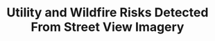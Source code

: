 ---
name: Phi Nguyen
email: With questions for industry mentors, email Suraj
photo: assets/images/phi-nguyen.jpeg
website: https://www.linkedin.com/in/pdashk
domain: B08
title: Utility and Wildfire Risks Detected From Street View Imagery
bio: "Dr. Phi Nguyen is a senior data scientist at San Diego Gas & Electric, where he leads the Data Science Center of Excellence. Dr. Nguyen graduated from UCSD with a Ph. D. in materials science and engineering, where he developed nanomaterials for clean energy applications. He has worked for several years as a consultant in the energy sector, where his focus was on using data to support policies that promote clean energy and energy efficiency. Dr. Nguyen joined SDG&E to focus on developing models to mitigate wildfire risk in California and has since expanded his work to other areas that benefit San Diego communities."
description: "San Diego Gas & Electric leverages many different public and private data sources to make critical decisions that impact our communities. We would like to explore Google Street View as a publicly available source of data to help us identify risks that can be observed from the perspective of San Diego citizens. The project goals are to quantify the ability to observe damaged assets or fire from commonly traveled paths, determine whether there are clear compliance infractions that can be seen from the citizen's perspective, and identify other utility-related hazards that can be seen from this public data source."
summer: "Review Google street view API documentation: <a href='https://developers.google.com/maps/documentation/streetview'>https://developers.google.com/maps/documentation/streetview</a>; any image detection experience"
oldstudent: nan
prerequisites: None
time: Wednesday TBD, Hybrid
style: Student group will be a stand-alone unit at SDG&E led by Mentor. Mentor will first work with students to understand utility space, and then schedule time with other SDG&E staff who will provide tours, field visits, and other utility-specific training. Students will also be introduced to other data scientists and engineers at SDG&E who are available for support on an as-needed basis throughout the duration of the project. However, once an introduction is made, it will be up to the students to reach out to staff when support is needed. Students will be encouraged to run their ideas by staff members beyond the mentor.
seats: 12
tag: Graphs and Deep Learning
industry: SDG&E
---